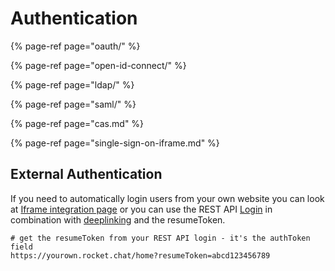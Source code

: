 # Authentication

{% page-ref page="oauth/" %}

{% page-ref page="open-id-connect/" %}

{% page-ref page="ldap/" %}

{% page-ref page="saml/" %}

{% page-ref page="cas.md" %}

{% page-ref page="single-sign-on-iframe.md" %}



## External Authentication

If you need to automatically login users from your own website you can look at [Iframe integration page](../../developer/iframe-integration/) or you can use the REST API [Login](../../../api/rest-api/methods/authentication/login.md) in combination with [deeplinking](../../developer/deeplink.md) and the resumeToken.

```text
# get the resumeToken from your REST API login - it's the authToken field
https://yourown.rocket.chat/home?resumeToken=abcd123456789
```

